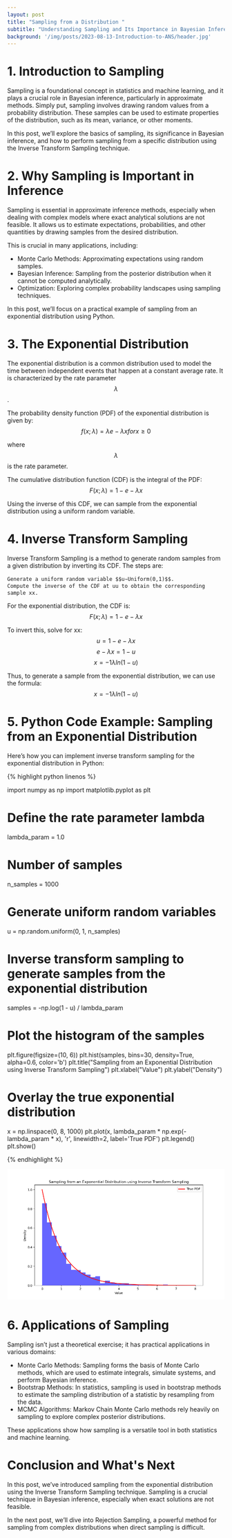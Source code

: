 ```yaml
---
layout: post
title: "Sampling from a Distribution "
subtitle: "Understanding Sampling and Its Importance in Bayesian Inference with Python"
background: '/img/posts/2023-08-13-Introduction-to-ANS/header.jpg'
---
```

# 1. Introduction to Sampling

Sampling is a foundational concept in statistics and machine learning, and it plays a crucial role in Bayesian inference, particularly in approximate methods. Simply put, sampling involves drawing random values from a probability distribution. These samples can be used to estimate properties of the distribution, such as its mean, variance, or other moments.

In this post, we’ll explore the basics of sampling, its significance in Bayesian inference, and how to perform sampling from a specific distribution using the Inverse Transform Sampling technique.
# 2. Why Sampling is Important in Inference

Sampling is essential in approximate inference methods, especially when dealing with complex models where exact analytical solutions are not feasible. It allows us to estimate expectations, probabilities, and other quantities by drawing samples from the desired distribution.

This is crucial in many applications, including:

* Monte Carlo Methods: Approximating expectations using random samples.
* Bayesian Inference: Sampling from the posterior distribution when it cannot be computed analytically.
* Optimization: Exploring complex probability landscapes using sampling techniques.

In this post, we’ll focus on a practical example of sampling from an exponential distribution using Python.
# 3. The Exponential Distribution

The exponential distribution is a common distribution used to model the time between independent events that happen at a constant average rate. It is characterized by the rate parameter $$λ$$.

The probability density function (PDF) of the exponential distribution is given by:
$$f(x;λ)=λe−λxforx≥0$$

where $$λ$$ is the rate parameter.

The cumulative distribution function (CDF) is the integral of the PDF:
$$F(x;λ)=1−e−λx$$

Using the inverse of this CDF, we can sample from the exponential distribution using a uniform random variable.

# 4. Inverse Transform Sampling

Inverse Transform Sampling is a method to generate random samples from a given distribution by inverting its CDF. The steps are:

    Generate a uniform random variable $$u∼Uniform(0,1)$$.
    Compute the inverse of the CDF at uu to obtain the corresponding sample xx.

For the exponential distribution, the CDF is:
$$F(x;λ)=1−e−λx$$

To invert this, solve for xx:
$$u=1−e−λx$$
$$e−λx=1−u$$
$$x=−1λln⁡(1−u)$$

Thus, to generate a sample from the exponential distribution, we can use the formula:
$$x=−1λln⁡(1−u)$$

# 5. Python Code Example: Sampling from an Exponential Distribution

Here’s how you can implement inverse transform sampling for the exponential distribution in Python:

{% highlight python linenos %}

import numpy as np
import matplotlib.pyplot as plt

# Define the rate parameter lambda
lambda_param = 1.0

# Number of samples
n_samples = 1000

# Generate uniform random variables
u = np.random.uniform(0, 1, n_samples)

# Inverse transform sampling to generate samples from the exponential distribution
samples = -np.log(1 - u) / lambda_param

# Plot the histogram of the samples
plt.figure(figsize=(10, 6))
plt.hist(samples, bins=30, density=True, alpha=0.6, color='b')
plt.title("Sampling from an Exponential Distribution using Inverse Transform Sampling")
plt.xlabel("Value")
plt.ylabel("Density")

# Overlay the true exponential distribution
x = np.linspace(0, 8, 1000)
plt.plot(x, lambda_param * np.exp(-lambda_param * x), 'r', linewidth=2, label='True PDF')
plt.legend()
plt.show()

{% endhighlight %}

![Imagetext](img/posts/2024-08-16-SamplingFromADistribution/samplingFromDistr.png)

# 6. Applications of Sampling

Sampling isn’t just a theoretical exercise; it has practical applications in various domains:

* Monte Carlo Methods: Sampling forms the basis of Monte Carlo methods, which are used to estimate integrals, simulate systems, and perform Bayesian inference.
* Bootstrap Methods: In statistics, sampling is used in bootstrap methods to estimate the sampling distribution of a statistic by resampling from the data.
* MCMC Algorithms: Markov Chain Monte Carlo methods rely heavily on sampling to explore complex posterior distributions.

These applications show how sampling is a versatile tool in both statistics and machine learning.

# Conclusion and What's Next

In this post, we’ve introduced sampling from the exponential distribution using the Inverse Transform Sampling technique. Sampling is a crucial technique in Bayesian inference, especially when exact solutions are not feasible.

In the next post, we’ll dive into Rejection Sampling, a powerful method for sampling from complex distributions when direct sampling is difficult.

